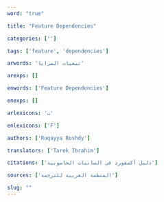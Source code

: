 ```yaml
---
word: "true"

title: "Feature Dependencies"

categories: ['']

tags: ['feature', 'dependencies']

arwords: 'تبعيات المزايا'

arexps: []

enwords: ['Feature Dependencies']

enexps: []

arlexicons: 'ت'

enlexicons: ['F']

authors: ['Ruqayya Roshdy']

translators: ['Tarek Ibrahim']

citations: ['دليل أكسفورد في السانيات الحاسوبية']

sources: ['المنظمة العربية للترجمة']

slug: ""
---
```


